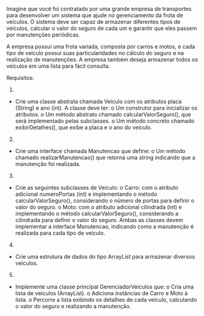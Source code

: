 Imagine que você foi contratado por uma grande empresa de transportes para desenvolver um sistema que ajude no gerenciamento da frota de veículos. O sistema deve ser capaz de armazenar diferentes tipos de veículos, calcular o valor do seguro de cada um e garantir que eles passem por manutenções periódicas.

 

A empresa possui uma frota variada, composta por carros e motos, e cada tipo de veículo possui suas particularidades no cálculo do seguro e na realização de manutenções. A empresa também deseja armazenar todos os veículos em uma lista para fácil consulta.
 

Requisitos:

1.
* Crie uma classe abstrata chamada Veiculo com os atributos placa (String) e ano (int). A classe deve ter:
 o Um construtor para inicializar os atributos.
 o Um método abstrato chamado calcularValorSeguro(), que será implementado pelas subclasses.
 o Um método concreto chamado exibirDetalhes(), que exibe a placa e o ano do veículo.

2.
* Crie uma interface chamada Manutencao que define:
 o Um método chamado realizarManutencao() que retorna uma string indicando que a manutenção foi realizada.

3.
* Crie as seguintes subclasses de Veiculo:
 o Carro: com o atributo adicional numeroPortas (int) e implementando o método calcularValorSeguro(), considerando o número de portas para definir o valor do seguro.
 o Moto: com o atributo adicional cilindrada (int) e implementando o método calcularValorSeguro(), considerando a cilindrada para definir o valor do seguro. Ambas as classes devem implementar a interface Manutencao, indicando como a manutenção é realizada para cada tipo de veículo.

4. 
* Crie uma estrutura de dados do tipo ArrayList para armazenar diversos veículos.

5.
* Implemente uma classe principal GerenciadorVeiculos que:
 o Cria uma lista de veículos (ArrayList).
 o Adiciona instâncias de Carro e Moto à lista.
 o Percorre a lista exibindo os detalhes de cada veículo, calculando o valor do seguro e realizando a manutenção.

